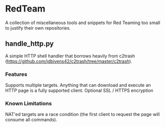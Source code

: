 # RedTeam
A collection of miscellaneous tools and snippets for Red Teaming too small to justify their own repositories.

## handle_http.py
A simple HTTP shell handler that borrows heavily from c2trash (https://github.com/jdbivens42/c2trash/tree/master/c2trash).

### Features
Supports multiple targets.
Anything that can download and execute an HTTP page is a fully supported client.
Optional SSL / HTTPS encryption

### Known Limitations
NAT'ed targets are a race condition (the first client to request the page will consume all commands).
